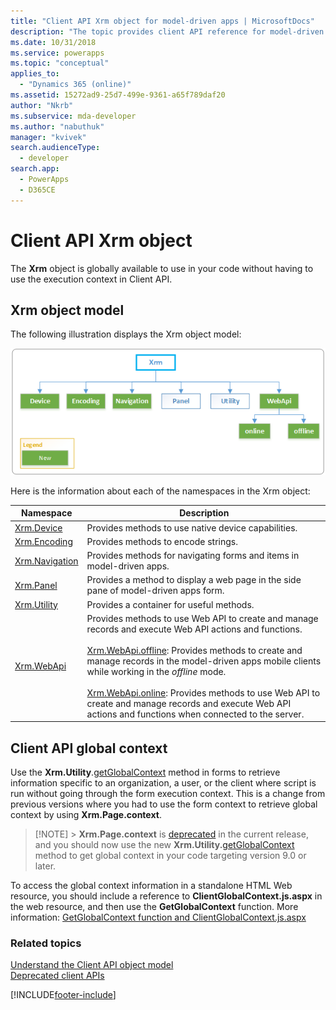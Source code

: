 ```yaml
---
title: "Client API Xrm object for model-driven apps | MicrosoftDocs"
description: "The topic provides client API reference for model-driven apps."
ms.date: 10/31/2018
ms.service: powerapps
ms.topic: "conceptual"
applies_to:
  - "Dynamics 365 (online)"
ms.assetid: 15272ad9-25d7-499e-9361-a65f789daf20
author: "Nkrb"
ms.subservice: mda-developer
ms.author: "nabuthuk"
manager: "kvivek"
search.audienceType:
  - developer
search.app:
  - PowerApps
  - D365CE
---
```


# Client API Xrm object

The **Xrm** object is globally available to use in your code without having to use the execution context in Client API.

## Xrm object model

The following illustration displays the Xrm object model:

![Xrm Object Model.](../media/ClientAPI-XrmModel.png)

Here is the information about each of the namespaces in the Xrm object:

| Namespace                                     | Description                                                                                                                                                                                                                                                                                                                                                                                                                                                                                           |
| --------------------------------------------- | ----------------------------------------------------------------------------------------------------------------------------------------------------------------------------------------------------------------------------------------------------------------------------------------------------------------------------------------------------------------------------------------------------------------------------------------------------------------------------------------------------- |
| [Xrm.Device](reference/xrm-device.md)         | Provides methods to use native device capabilities.                                                                                                                                                                                                                                                                                                                                                                                                                                                   |
| [Xrm.Encoding](reference/xrm-encoding.md)     | Provides methods to encode strings.                                                                                                                                                                                                                                                                                                                                                                                                                                                                   |
| [Xrm.Navigation](reference/xrm-navigation.md) | Provides methods for navigating forms and items in model-driven apps.                                                                                                                                                                                                                                                                                                                                                                                                                                 |
| [Xrm.Panel](reference/xrm-panel.md)           | Provides a method to display a web page in the side pane of model-driven apps form.                                                                                                                                                                                                                                                                                                                                                                                                                   |
| [Xrm.Utility](reference/xrm-utility.md)       | Provides a container for useful methods.                                                                                                                                                                                                                                                                                                                                                                                                                                                              |
| [Xrm.WebApi](reference/xrm-webapi.md)         | Provides methods to use Web API to create and manage records and execute Web API actions and functions.<br/><br/>[Xrm.WebApi.offline](reference/xrm-webapi/offline.md): Provides methods to create and manage records in the model-driven apps mobile clients while working in the _offline_ mode.<br/><br/>[Xrm.WebApi.online](reference/xrm-webapi/online.md): Provides methods to use Web API to create and manage records and execute Web API actions and functions when connected to the server. |

## Client API global context

Use the **Xrm.Utility**.[getGlobalContext](reference/xrm-utility/getGlobalContext.md) method in forms to retrieve information specific to an organization, a user, or the client where script is run without going through the form execution context. This is a change from previous versions where you had to use the form context to retrieve global context by using **Xrm.Page.context**.

> [!NOTE] > **Xrm.Page.context** is [deprecated](/dynamics365/get-started/whats-new/customer-engagement/important-changes-coming#some-client-apis-are-deprecated) in the current release, and you should now use the new **Xrm.Utility.**[getGlobalContext](reference/xrm-utility/getGlobalContext.md) method to get global context in your code targeting version 9.0 or later.

To access the global context information in a standalone HTML Web resource, you should include a reference to **ClientGlobalContext.js.aspx** in the web resource, and then use the **GetGlobalContext** function. More information: [GetGlobalContext function and ClientGlobalContext.js.aspx](reference/GetGlobalContext-ClientGlobalContext.js.aspx.md)

### Related topics

[Understand the Client API object model](understand-clientapi-object-model.md)<br/>
[Deprecated client APIs](/dynamics365/get-started/whats-new/customer-engagement/important-changes-coming#some-client-apis-are-deprecated)

[!INCLUDE[footer-include](../../../includes/footer-banner.md)]
